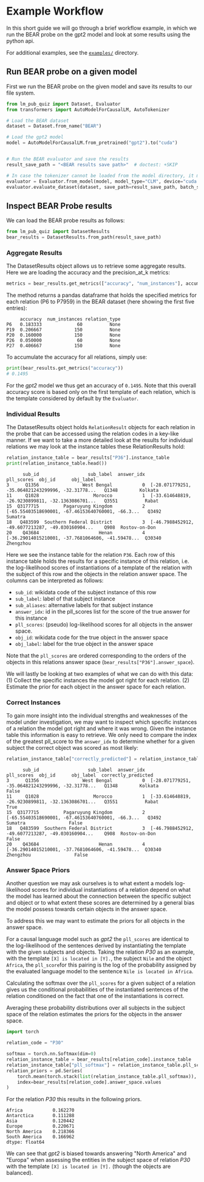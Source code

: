 # Example Workflow
In this short guide we will go through a brief workflow example, in which we run the BEAR probe on the gpt2 model and look at some results using the python api.

For additional examples, see the [`examples/`](https://github.com/lm-pub-quiz/lm-pub-quiz/tree/main/examples) directory.

## Run BEAR probe on a given model
First we run the BEAR probe on the given model and save its results to our file system.

```python
from lm_pub_quiz import Dataset, Evaluator
from transformers import AutoModelForCausalLM, AutoTokenizer

# Load the BEAR dataset
dataset = Dataset.from_name("BEAR")

# Load the gpt2 model
model = AutoModelForCausalLM.from_pretrained("gpt2").to("cuda")


# Run the BEAR evaluator and save the results
result_save_path = "<BEAR results save path>"  # doctest: +SKIP

# In case the tokenizer cannot be loaded from the model directory, it may be loaded explicitly and passed to the Evaluator.from_model method via the 'tokenizer=' keyword
evaluator = Evaluator.from_model(model, model_type="CLM", device="cuda:0")
evaluator.evaluate_dataset(dataset, save_path=result_save_path, batch_size=32)
```


## Inspect BEAR Probe results
We can load the BEAR probe results as follows:

```python
from lm_pub_quiz import DatasetResults
bear_results = DatasetResults.from_path(result_save_path)
```

### Aggregate Results
The DatasetResults object allows us to retrieve some aggregate results. Here we are loading the accuracy and the precision_at_k metrics:
```python
metrics = bear_results.get_metrics(["accuracy", "num_instances"], accumulate=False)
```
The method returns a pandas dataframe that holds the specified metrics for each relation (P6 to P7959) in the BEAR dataset (here showing the first five entries):
```
     accuracy  num_instances relation_type
P6   0.183333             60          None
P19  0.206667            150          None
P20  0.160000            150          None
P26  0.050000             60          None
P27  0.406667            150          None
```

To accumulate the accuracy for all relations, simply use:

```python
print(bear_results.get_metrics("accuracy"))
# 0.1495
```

For the *gpt2* model we thus get an accuracy of `0.1495`. Note that this overall accuracy score is based only on the first template of each relation, which is the template considered by default by the `Evaluator`.


### Individual Results

The DatasetResults object holds `RelationResult` objects for each relation in the probe that can be accessed using the relation codes in a key-like manner. If we want to take a more detailed look at the results for individual relations we may look at the instance tables these RelationResults hold:

```python
relation_instance_table = bear_results["P36"].instance_table
print(relation_instance_table.head())
```

```
      sub_id                  sub_label  answer_idx                                         pll_scores  obj_id      obj_label
3      Q1356                West Bengal           0  [-28.071779251, -35.064821243299996, -32.31778...   Q1348        Kolkata
11     Q1028                    Morocco           1  [-33.614648819, -26.9230899811, -32.1363086701...   Q3551          Rabat
15  Q3177715         Pagaruyung Kingdom           2  [-65.55403518690001, -67.46153640760001, -66.3...   Q3492        Sumatra
18   Q483599  Southern Federal District           3  [-46.7988452912, -49.6077213287, -49.030160904...    Q908  Rostov-on-Don
20    Q43684                      Henan           4  [-36.29014015210001, -37.7681064606, -41.59478...  Q30340      Zhengzhou
```
Here we see the instance table for the relation `P36`. Each row of this instance table holds the results for a specific instance of this relation, i.e. the log-likelihood scores of instantiations of a template of the relation with the subject of this row and the objects in the relation answer space. The columns can be interpreted as follows:

- `sub_id`: wikidata code of the subject instance of this row
- `sub_label`: label of that subject instance
- `sub_aliases`: alternative labels for that subject instance
- `answer_idx`: id in the pll_scores list for the score of the true answer for this instance
- `pll_scores`: (pseudo) log-likelihood scores for all objects in the answer space.
- `obj_id`: wikidata code for the true object in the answer space
- `obj_label`: label for the true object in the answer space

Note that the `pll_scores` are ordered corresponding to the orders of the objects in this relations answer space (`bear_results["P36"].answer_space`).

We will lastly be looking at two examples of what we can do with this data: (1) Collect the specific instances the model got right for each relation. (2) Estimate the prior for each object in the answer space for each relation.

### Correct Instances
To gain more insight into the individual strengths and weaknesses of the model under investigation, we may want to inspect which specific instances of a relation the model got right and where it was wrong. Given the instance table this information is easy to retrieve. We only need to compare the index of the greatest pll_score to the `answer_idx` to determine whether for a given subject the correct object was scored as most likely:

```python
relation_instance_table["correctly_predicted"] = relation_instance_table.apply(lambda row: row.answer_idx == np.argmax(row.pll_scores), axis=1)
```

```
      sub_id                  sub_label  answer_idx                                         pll_scores  obj_id      obj_label  correctly_predicted
3      Q1356                West Bengal           0  [-28.071779251, -35.064821243299996, -32.31778...   Q1348        Kolkata                False
11     Q1028                    Morocco           1  [-33.614648819, -26.9230899811, -32.1363086701...   Q3551          Rabat                 True
15  Q3177715         Pagaruyung Kingdom           2  [-65.55403518690001, -67.46153640760001, -66.3...   Q3492        Sumatra                False
18   Q483599  Southern Federal District           3  [-46.7988452912, -49.6077213287, -49.030160904...    Q908  Rostov-on-Don                False
20    Q43684                      Henan           4  [-36.29014015210001, -37.7681064606, -41.59478...  Q30340      Zhengzhou                False
```

### Answer Space Priors
Another question we may ask ourselves is to what extent a models log-likelihood scores for individual instantiations of a relation depend on what the model has learned about the connection between the specific subject and object or to what extent these scores are determined by a general bias the model possess towards certain objects in the answer space.

To address this we may want to estimate the priors for all objects in the answer space.

For a causal language model such as *gpt2* the `pll_scores` are identical to the log-likelihood of the sentences derived by instantiating the template with the given subjects and objects.
Taking the relation *P30* as an example, with the template `[X] is located in [Y].`, the subject `Nile` and the object `Africa`, the `pll_score`for this pairing is the log of the probability assigned by the evaluated language model to the sentence `Nile is located in Africa`.

Calculating the softmax over the `pll_scores` for a given subject of a relation gives us the conditional probabilities of the instantiated sentences of the relation conditioned on the fact that one of the instantiations is correct.

Averaging these probability distributions over all subjects in the subject space of the relation estimates the priors for the objects in the answer space.

```python
import torch

relation_code = "P30"

softmax = torch.nn.Softmax(dim=0)
relation_instance_table = bear_results[relation_code].instance_table
relation_instance_table["pll_softmax"] = relation_instance_table.pll_scores.apply(lambda x: softmax(torch.tensor(x)))
relation_priors = pd.Series(
    torch.mean(torch.stack(list(relation_instance_table.pll_softmax)), dim=0),
    index=bear_results[relation_code].answer_space.values
)
```

For the relation *P30* this results in the following priors.

```
Africa           0.162270
Antarctica       0.111288
Asia             0.120442
Europe           0.220671
North America    0.218366
South America    0.166962
dtype: float64
```

We can see that *gpt2* is biased towards answering "North America" and "Europa" when assessing the entities in the subject space of relation *P30* with the template `[X] is located in [Y].` (though the objects are balanced).

